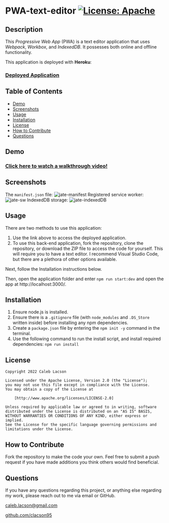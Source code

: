 # PWA-text-editor [![License: Apache](https://img.shields.io/badge/License-Apache_2.0-blue.svg)](https://opensource.org/licenses/Apache-2.0)

## Description
This *Progressive Web App* (PWA) is a text editor application that uses *Webpack*, *Workbox*, and *IndexedDB*. It possesses both online and offline functionality. 

This application is deployed with **Heroku**:
### [Deployed Application](https://pwa-jate-text-editor.herokuapp.com/)

## Table of Contents
* [Demo](#demo)
* [Screenshots](#screenshots)
* [Usage](#usage)
* [Installation](#installation)
* [License](#license)
* [How to Contribute](#how-to-contribute)
* [Questions](#questions)

## Demo
### [Click here to watch a walkthrough video!](https://watch.screencastify.com/v/ObTVBnqg6WWuLbhiXnUv)

## Screenshots
The `manifest.json` file:
![jate-manifest](https://user-images.githubusercontent.com/108302822/208798124-207783cc-3751-4e6e-80b8-fbb0c9a9260f.png)
Registered service worker:
![jate-sw](https://user-images.githubusercontent.com/108302822/208798139-93689ba9-567c-4d11-9a1f-35aa4f5a40a8.png)
IndexedDB storage:
![jate-indexedDB](https://user-images.githubusercontent.com/108302822/208798148-e4eb0049-cac8-416e-8fac-86997ada0cf3.png)

## Usage

There are two methods to use this application:

1. Use the link above to access the deployed application.
2. To use this back-end application, fork the repository, clone the repository, or download the ZIP file to access the code for yourself. This will require you to have a text editor. I recommend Visual Studio Code, but there are a plethora of other options available.

Next, follow the Installation instructions below.

Then, open the application folder and enter `npm run start:dev` and open the app at http://localhost:3000/.

## Installation
1. Ensure node.js is installed. 
2. Ensure there is a `.gitignore` file (with `node_modules` and `.DS_Store` written inside) before installing any npm dependencies. 
3. Create a `package.json` file by entering the `npm init -y` command in the terminal. 
4. Use the following command to run the install script, and install required dependencies: `npm run install`

## License

    Copyright 2022 Caleb Lacson

    Licensed under the Apache License, Version 2.0 (the "License");
    you may not use this file except in compliance with the License.
    You may obtain a copy of the License at

        [http://www.apache.org/licenses/LICENSE-2.0]

    Unless required by applicable law or agreed to in writing, software
    distributed under the License is distributed on an "AS IS" BASIS,
    WITHOUT WARRANTIES OR CONDITIONS OF ANY KIND, either express or implied.
    See the License for the specific language governing permissions and
    limitations under the License.

## How to Contribute
Fork the repository to make the code your own. Feel free to submit a push request if you have made additions you think others would find beneficial.

## Questions
If you have any questions regarding this project, or anything else regarding my work, please reach out to me via email or GitHub.

[caleb.lacson@gmail.com](caleb.lacson@gmail.com)
  
[github.com/clacson95](github.com/clacson95)
